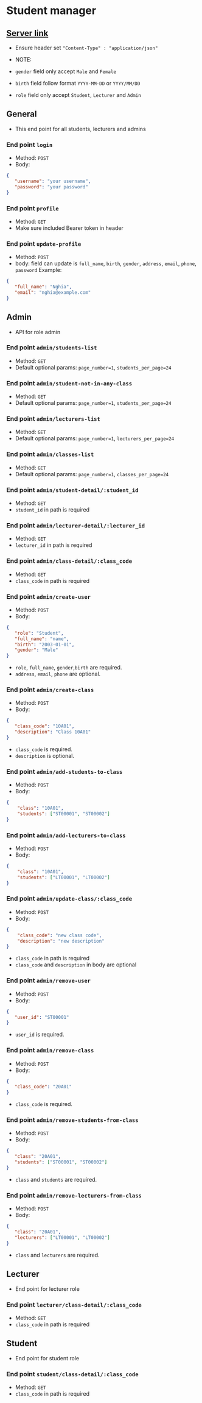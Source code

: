 # Student manager

## [Server link](https://education-manager.fly.dev/fer201m/api)
 - Ensure header set `"Content-Type" : "application/json"`

 - NOTE:
 - `gender` field only accept `Male` and `Female`
 - `birth` field follow format `YYYY-MM-DD` or `YYYY/MM/DD`
 - `role` field only accept `Student`, `Lecturer` and `Admin`

## General
 - This end point for all students, lecturers and admins
### End point `login`
 - Method: `POST`
 - Body:
 ```json
 {
    "username": "your username",
    "password": "your password"
 }
```

### End point `profile`
 - Method: `GET`
 - Make sure included Bearer token in header

### End point `update-profile`
 - Method: `POST`
 - body: field can update is `full_name`, `birth`, `gender`, `address`, `email`, `phone`, `password`
 Example: 
 ```json
 {
    "full_name": "Nghia",
    "email": "nghia@example.com"
 }
 ```

## Admin
 - API for role admin

### End point `admin/students-list`
 - Method: `GET`
 - Default optional params: `page_number=1`, `students_per_page=24`

### End point `admin/student-not-in-any-class`
 - Method: `GET`
 - Default optional params: `page_number=1`, `students_per_page=24`

### End point `admin/lecturers-list`
 - Method: `GET`
 - Default optional params: `page_number=1`, `lecturers_per_page=24`

### End point `admin/classes-list`
 - Method: `GET`
 - Default optional params: `page_number=1`, `classes_per_page=24`


### End point `admin/student-detail/:student_id`
 - Method: `GET`
 - `student_id` in path is required

### End point `admin/lecturer-detail/:lecturer_id`
 - Method: `GET`
 - `lecturer_id` in path is required

### End point `admin/class-detail/:class_code`
 - Method: `GET`
 - `class_code` in path is required

### End point `admin/create-user`
 - Method: `POST`
 - Body:  
 ```json
{
    "role": "Student",
    "full_name": "name",
    "birth": "2003-01-01",
    "gender": "Male"
}
 ```
- `role`, `full_name`, `gender`,`birth` are required.
- `address`, `email`, `phone` are optional.

### End point `admin/create-class`
 - Method: `POST`
 - Body:  
 ```json
{
    "class_code": "10A01",
    "description": "Class 10A01"
}
 ```
- `class_code` is required.
- `description` is optional.

### End point `admin/add-students-to-class`
- Method: `POST`
- Body:
```json
{
    "class": "10A01",
    "students": ["ST00001", "ST00002"]
}
```

### End point `admin/add-lecturers-to-class`
- Method: `POST`
- Body:
```json
{
    "class": "10A01",
    "students": ["LT00001", "LT00002"]
}
```

### End point `admin/update-class/:class_code`
- Method: `POST`
- Body:
```json
{
    "class_code": "new class code",
    "description": "new description"
}
```
- `class_code` in path is required
- `class_code` and `description` in body are optional

### End point `admin/remove-user`
 - Method: `POST`
 - Body:  
 ```json
{
    "user_id": "ST00001"
}
 ```
- `user_id` is required.

### End point `admin/remove-class`
 - Method: `POST`
 - Body:  
 ```json
{
    "class_code": "20A01"
}
 ```
- `class_code` is required.

### End point `admin/remove-students-from-class`
 - Method: `POST`
 - Body:  
 ```json
{
    "class": "20A01",
    "students": ["ST00001", "ST00002"]
}
 ```
- `class` and `students` are required.

### End point `admin/remove-lecturers-from-class`
 - Method: `POST`
 - Body:  
 ```json
{
    "class": "20A01",
    "lecturers": ["LT00001", "LT00002"]
}
 ```
- `class` and `lecturers` are required.

## Lecturer

- End point for lecturer role

### End point `lecturer/class-detail/:class_code`
 - Method: `GET`
 - `class_code` in path is required

## Student

- End point for student role

### End point `student/class-detail/:class_code`
 - Method: `GET`
 - `class_code` in path is required

